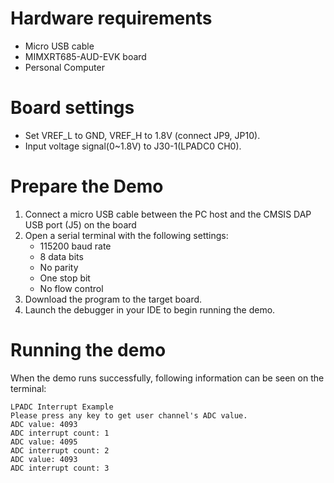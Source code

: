 Hardware requirements
=====================
- Micro USB cable
- MIMXRT685-AUD-EVK board
- Personal Computer

Board settings
============
- Set VREF_L to GND, VREF_H to 1.8V (connect JP9, JP10).
- Input voltage signal(0~1.8V) to J30-1(LPADC0 CH0).

Prepare the Demo
===============
1.  Connect a micro USB cable between the PC host and the CMSIS DAP USB port (J5) on the board
2.  Open a serial terminal with the following settings:
    - 115200 baud rate
    - 8 data bits
    - No parity
    - One stop bit
    - No flow control
3.  Download the program to the target board.
4.  Launch the debugger in your IDE to begin running the demo.

Running the demo
================
When the demo runs successfully, following information can be seen on the terminal:
~~~~~~~~~~~~~~~~~~~~~~~~~~~~~~~~~~~~~~~~~~~~~~~~~~~
LPADC Interrupt Example
Please press any key to get user channel's ADC value.
ADC value: 4093
ADC interrupt count: 1
ADC value: 4095
ADC interrupt count: 2
ADC value: 4093
ADC interrupt count: 3
~~~~~~~~~~~~~~~~~~~~~~~~~~~~~~~~~~~~~~~~~~~~~~~~~~~
